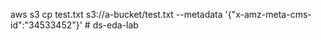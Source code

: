 

aws s3 cp test.txt s3://a-bucket/test.txt --metadata '{"x-amz-meta-cms-id":"34533452"}'
#   d s - e d a - l a b  
 